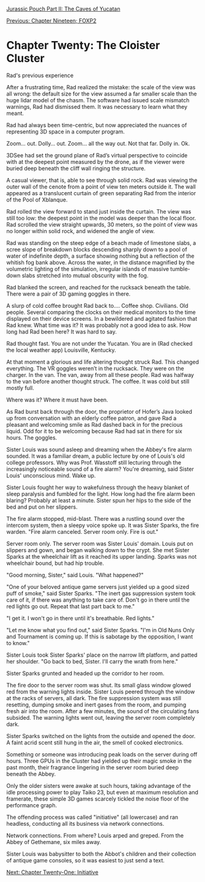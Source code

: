 [Jurassic Pouch Part II: The Caves of Yucatan](README.md)

[Previous: Chapter Nineteen; FOXP2](ch19.md) 

# Chapter Twenty: The Cloister Cluster

Rad's previous experience

After a frustrating time, Rad realized the mistake: the scale of the view was all wrong: the default size for the view assumed a far smaller scale than the huge lidar model of the chasm. The software had issued scale mismatch warnings, Rad had dismissed them. It was necessary to learn what they meant.

Rad had always been time-centric, but now appreciated the nuances of representing 3D space in a computer program.

Zoom… out. Dolly… out. Zoom… all the way out. Not that far. Dolly in. Ok.

3DSee had set the ground plane of Rad’s virtual perspective to coincide with at the deepest point measured by the drone, as if the viewer were buried deep beneath the cliff wall ringing the structure.

A casual viewer, that is, able to see through solid rock. Rad was viewing the outer wall of the cenote from a point of view ten meters outside it. The wall appeared as a translucent curtain of green separating Rad from the interior of the Pool of Xblanque.

Rad rolled the view forward to stand just inside the curtain. The view was still too low: the deepest point in the model was deeper than the local floor. Rad scrolled the view straight upwards, 30 meters, so the point of view was no longer within solid rock, and widened the angle of view.

Rad was standing on the steep edge of a beach made of limestone slabs, a scree slope of breakdown blocks descending sharply down to a pool of water of indefinite depth, a surface showing nothing but a reflection of the whitish fog bank above. Across the water, in the distance magnified by the volumetric lighting of the simulation, irregular islands of massive tumble-down slabs stretched into mutual obscurity with the fog.

Rad blanked the screen, and reached for the rucksack beneath the table. There were a pair of 3D gaming goggles in there.

A slurp of cold coffee brought Rad back to…. Coffee shop. Civilians. Old people. Several comparing the clocks on their medical monitors to the time displayed on their device screens. In a bewildered and agitated fashion that Rad knew. What time was it? It was probably not a good idea to ask. How long had Rad been here? It was hard to say.

Rad thought fast. You are not under the Yucatan. You are in (Rad checked the local weather app) Louisville, Kentucky.

At that moment a glorious and life altering thought struck Rad. This changed everything. The VR goggles weren’t in the rucksack. They were on the charger. In the van. The van, away from all these people. Rad was halfway to the van before another thought struck. The coffee. It was cold but still mostly full.

Where was it? Where it must have been. 

As Rad burst back through the door, the proprietor of Hofer’s Java looked up from conversation with an elderly coffee patron, and gave Rad a pleasant and welcoming smile as Rad dashed back in for the precious liquid. Odd for it to be welcoming because Rad had sat in there for six hours. The goggles.

Sister Louis was sound asleep and dreaming when the Abbey's fire alarm sounded. It was a familiar dream, a public lecture by one of Louis's old college professors. Why was Prof. Wasstoff still lecturing through the increasingly noticeable sound of a fire alarm? You're dreaming, said Sister Louis' unconscious mind. Wake up. 

Sister Louis fought her way to wakefulness through the heavy blanket of sleep paralysis and fumbled for the light. How long had the fire alarm been blaring? Probably at least a minute. Sister spun her hips to the side of the bed and put on her slippers.

The fire alarm stopped, mid-blast. There was a rustling sound over the intercom system, then a sleepy voice spoke up. It was Sister Sparks, the fire warden. "Fire alarm canceled. Server room only. Fire is out."

Server room only. The server room was Sister Louis' domain. Louis put on slippers and gown, and began walking down to the crypt. She met Sister Sparks at the wheelchair lift as it reached its upper landing. Sparks was not wheelchair bound, but had hip trouble. 

"Good morning, Sister," said Louis. "What happened?"

"One of your beloved antique game servers just yielded up a good sized puff of smoke," said Sister Sparks. "The inert gas suppression system took care of it, if there was anything to take care of. Don't go in there until the red lights go out. Repeat that last part back to me."

"I get it. I won't go in there until it's breathable. Red lights."

"Let me know what you find out," said Sister Sparks. "I'm in Old Nuns Only and Tournament is coming up. If this is sabotage by the opposition, I want to know."

Sister Louis took Sister Sparks' place on the narrow lift platform, and patted her shoulder. "Go back to bed, Sister. I'll carry the wrath from here."

Sister Sparks grunted and headed up the corridor to her room.

The fire door to the server room was shut. Its small glass window glowed red from the warning lights inside. Sister Louis peered through the window at the racks of servers, all dark. The fire suppression system was still resetting, dumping smoke and inert gases from the room, and pumping fresh air into the room. After a few minutes, the sound of the circulating fans subsided. The warning lights went out, leaving the server room completely dark.

Sister Sparks switched on the lights from the outside and opened the door. A faint acrid scent still hung in the air, the smell of cooked electronics. 


Something or someone was introducing peak loads on the server during off hours. Three GPUs in the Cluster had yielded up their magic smoke in the past month, their fragrance lingering in the server room buried deep beneath the Abbey.

Only the older sisters were awake at such hours, taking advantage of the idle processing power to play Taiko 23, but even at maximum resolution and framerate, these simple 3D games scarcely tickled the noise floor of the performance graph.

The offending process was called "initiative" (all lowercase) and ran headless, conducting all its business via network connections. 

Network connections. From where? Louis arped and greped. From the Abbey of Gethemane, six miles away.

Sister Louis was babysitter to both the Abbot's children and their collection of antique game consoles, so it was easiest to just send a text.

[Next: Chapter Twenty-One: Initiative](ch21.md)
